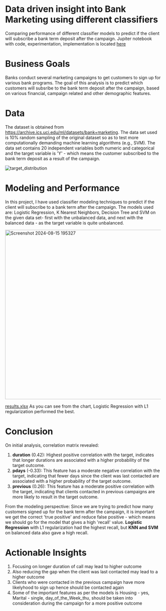 # Data driven insight into Bank Marketing using different classifiers
Comparing performance of different classifier models to predict if the client will subscribe a bank term deposit after the campaign.
Jupiter notebook with code, experimentation, implementation is located [here](https://github.com/mimibhatt/Classifier-Comparison/blob/main/Practical_Application_3_Final.ipynb)

# Business Goals
Banks conduct several marketing campaigns to get customers to sign up for various bank programs. The goal of this analysis is to predict which customers will subsribe to the bank term deposit after the campaign, based on various financial, campaign related and other demographic features.

# Data
The dataset is obtained from https://archive.ics.uci.edu/ml/datasets/bank+marketing. The data set used is 10% random sampling of the original dataset so as to test more computationally demanding machine learning algorithms (e.g., SVM). The data set contains 20 independent variables both numeric and categorical and the target variable is 'Y' - which means the customer subscribed to the bank term deposit as a result of the campaign.

![target_distribution](https://github.com/user-attachments/assets/1baada92-13e0-4f18-a3cd-54b82c54277d)

# Modeling and Performance
In this project, I have used classifier modeling techniques to predict if the client will subscribe to a bank term after the campaign. The models used are:  Logistic Regression, K Nearest Neighbors, Decision Tree and SVM on the given data set- first with the unbalanced data, and next with the balanced data - as the target variable is quite unbalanced.

<img width="548" alt="Screenshot 2024-08-15 195327" src="https://github.com/user-attachments/assets/4133701b-f94b-4d21-8df1-1a6b032772ae">

[results.xlsx](https://github.com/user-attachments/files/16632361/results.xlsx)
As you can see from the chart, Logistic Regression with L1 regularization performed the best.

# Conclusion
On initial analysis, correlation matrix revealed:
1. **duration** (0.42): Highest positive correlation with the target, indicates that longer durations are associated with a higher probability of the target outcome.
2. **pdays** (-0.33): This feature has a moderate negative correlation with the target, indicating that fewer days since the client was last contacted are associated with a higher probability of the target outcome.
3. **previous** (0.26): This feature has a moderate positive correlation with the target, indicating that clients contacted in previous campaigns are more likely to result in the target outcome.

From the modeling perspective:
Since we are trying to predict how many customers signed up for the bank term after the campaign, it is important we get the correct 'true positive' and reduce false positive - which means we should go for the model that gives a high 'recall' value. **Logistic Regression** with L1 regularization had the highest recall, but **KNN and SVM** on balanced data also gave a high recall.

# Actionable Insights
1. Focusing on longer duration of call may lead to higher outcome
2. Also reducing the gap when the client was last contacted may lead to a higher outcome
3. Clients who were contacted in the previous campaign have more likelyhood to sign up hence should be contacted again
4. Some of the important features as per the models is Housing - yes, Marital - single, day_of_the_Week_thu, should be taken into consideration during the campaign for a more positive outcome

